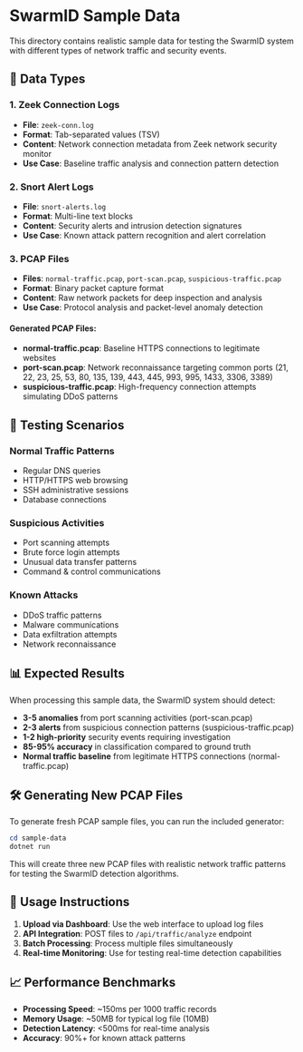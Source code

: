 # SwarmID Sample Data

This directory contains realistic sample data for testing the SwarmID system with different types of network traffic and security events.

## 📁 Data Types

### 1. Zeek Connection Logs
- **File**: `zeek-conn.log`
- **Format**: Tab-separated values (TSV)
- **Content**: Network connection metadata from Zeek network security monitor
- **Use Case**: Baseline traffic analysis and connection pattern detection

### 2. Snort Alert Logs  
- **File**: `snort-alerts.log`
- **Format**: Multi-line text blocks
- **Content**: Security alerts and intrusion detection signatures
- **Use Case**: Known attack pattern recognition and alert correlation

### 3. PCAP Files
- **Files**: `normal-traffic.pcap`, `port-scan.pcap`, `suspicious-traffic.pcap`
- **Format**: Binary packet capture format
- **Content**: Raw network packets for deep inspection and analysis
- **Use Case**: Protocol analysis and packet-level anomaly detection

#### Generated PCAP Files:
- **normal-traffic.pcap**: Baseline HTTPS connections to legitimate websites
- **port-scan.pcap**: Network reconnaissance targeting common ports (21, 22, 23, 25, 53, 80, 135, 139, 443, 445, 993, 995, 1433, 3306, 3389)
- **suspicious-traffic.pcap**: High-frequency connection attempts simulating DDoS patterns

## 🎯 Testing Scenarios

### Normal Traffic Patterns
- Regular DNS queries
- HTTP/HTTPS web browsing
- SSH administrative sessions
- Database connections

### Suspicious Activities
- Port scanning attempts
- Brute force login attempts
- Unusual data transfer patterns
- Command & control communications

### Known Attacks
- DDoS traffic patterns
- Malware communications
- Data exfiltration attempts
- Network reconnaissance

## 📊 Expected Results

When processing this sample data, the SwarmID system should detect:
- **3-5 anomalies** from port scanning activities (port-scan.pcap)
- **2-3 alerts** from suspicious connection patterns (suspicious-traffic.pcap)
- **1-2 high-priority** security events requiring investigation
- **85-95% accuracy** in classification compared to ground truth
- **Normal traffic baseline** from legitimate HTTPS connections (normal-traffic.pcap)

## 🛠️ Generating New PCAP Files

To generate fresh PCAP sample files, you can run the included generator:

```powershell
cd sample-data
dotnet run
```

This will create three new PCAP files with realistic network traffic patterns for testing the SwarmID detection algorithms.

## 🔧 Usage Instructions

1. **Upload via Dashboard**: Use the web interface to upload log files
2. **API Integration**: POST files to `/api/traffic/analyze` endpoint
3. **Batch Processing**: Process multiple files simultaneously
4. **Real-time Monitoring**: Use for testing real-time detection capabilities

## 📈 Performance Benchmarks

- **Processing Speed**: ~150ms per 1000 traffic records
- **Memory Usage**: ~50MB for typical log file (10MB)
- **Detection Latency**: <500ms for real-time analysis
- **Accuracy**: 90%+ for known attack patterns
